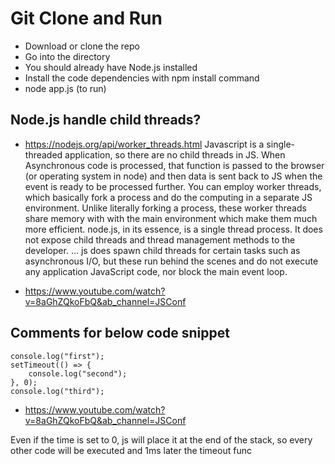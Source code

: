 # Git Clone and Run

- Download or clone the repo
- Go into the directory
- You should already have Node.js installed
- Install the code dependencies with npm install command
- node app.js (to run)

## Node.js handle child threads?

- https://nodejs.org/api/worker_threads.html
  Javascript is a single-threaded application, so there are no child threads in JS. When Asynchronous code is processed, that function is passed to the browser (or operating system in node) and then data is sent back to JS when the event is ready to be processed further.
  You can employ worker threads, which basically fork a process and do the computing in a separate JS environment. Unlike literally forking a process, these worker threads share memory with with the main environment which make them much more efficient.
  node.js, in its essence, is a single thread process. It does not expose child threads and thread management methods to the developer. … js does spawn child threads for certain tasks such as asynchronous I/O, but these run behind the scenes and do not execute any application JavaScript code, nor block the main event loop.

- https://www.youtube.com/watch?v=8aGhZQkoFbQ&ab_channel=JSConf

## Comments for below code snippet

```
console.log("first");
setTimeout(() => {
    console.log("second");
}, 0);
console.log("third");
```

- https://www.youtube.com/watch?v=8aGhZQkoFbQ&ab_channel=JSConf

Even if the time is set to 0, js will place it at the end of the stack, so every other code will be executed and 1ms later the timeout func
